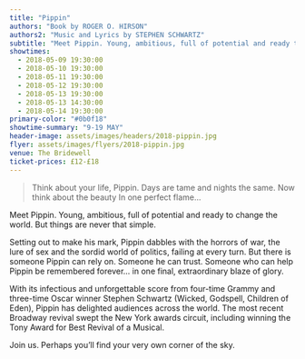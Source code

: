 ```yaml
---
title: "Pippin"
authors: "Book by ROGER O. HIRSON"
authors2: "Music and Lyrics by STEPHEN SCHWARTZ"
subtitle: "Meet Pippin. Young, ambitious, full of potential and ready to change the world. But things are never that simple."
showtimes:
  - 2018-05-09 19:30:00
  - 2018-05-10 19:30:00
  - 2018-05-11 19:30:00
  - 2018-05-12 19:30:00
  - 2018-05-13 19:30:00
  - 2018-05-13 14:30:00
  - 2018-05-14 19:30:00
primary-color: "#0b0f18"
showtime-summary: "9-19 MAY"
header-image: assets/images/headers/2018-pippin.jpg
flyer: assets/images/flyers/2018-pippin.jpg
venue: The Bridewell
ticket-prices: £12-£18
---
```


> Think about your life, Pippin.
Days are tame and nights the same.
Now think about the beauty
In one perfect flame...

Meet Pippin. Young, ambitious, full of potential and ready to change the world. But things are never that simple.

Setting out to make his mark, Pippin dabbles with the horrors of war, the lure of sex and the sordid world of politics, failing at every turn. But there is someone Pippin can rely on. Someone he can trust. Someone who can help Pippin be remembered forever… in one final, extraordinary blaze of glory.

With its infectious and unforgettable score from four-time Grammy and three-time Oscar winner Stephen Schwartz (Wicked, Godspell, Children of Eden), Pippin has delighted audiences across the world. The most recent Broadway revival swept the New York awards circuit, including winning the Tony Award for Best Revival of a Musical.

Join us. Perhaps you’ll find your very own corner of the sky.
